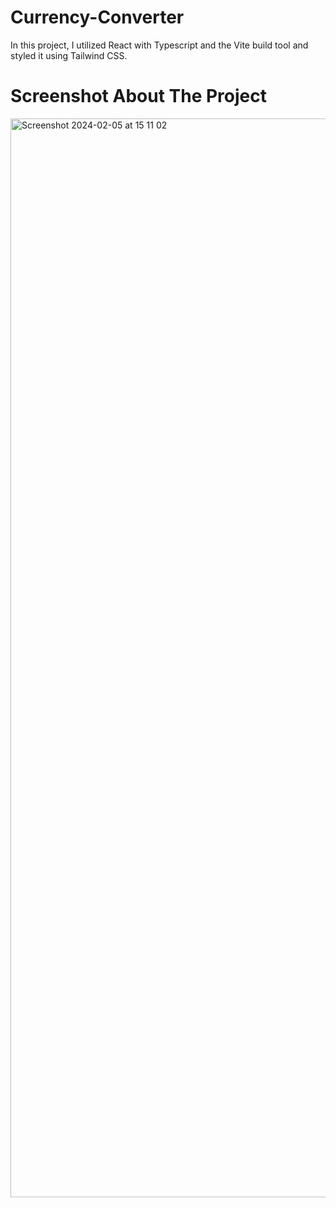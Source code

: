 # Currency-Converter

In this project, I utilized React with Typescript and the Vite build tool and styled it using Tailwind CSS.

# Screenshot About The Project
<img width="1726" alt="Screenshot 2024-02-05 at 15 11 02" src="https://github.com/mojahid-belaman/Currency-Converter/assets/26336407/adbcd4d7-be25-4ea9-a97f-4f4c0551a4f7">

